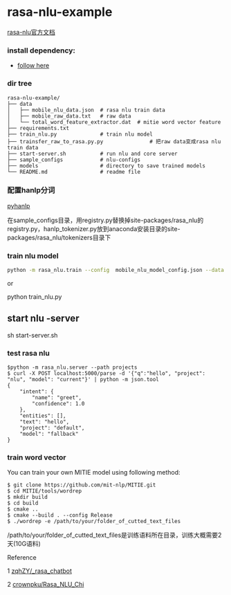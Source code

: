 # rasa-nlu-example

[rasa-nlu官方文档](https://rasa.com/docs/nlu/)

### install dependency:
- [follow here](https://github.com/algteam/rasabot/tree/master/rasa-nlu-example/INSTALL.md)

### dir tree
```
rasa-nlu-example/
├── data
│   ├── mobile_nlu_data.json  # rasa nlu train data
│   ├── mobile_raw_data.txt   # raw data
│   └── total_word_feature_extractor.dat  # mitie word vector feature
├── requirements.txt
├── train_nlu.py              # train nlu model
├── trainsfer_raw_to_rasa.py.py               # 把raw data变成rasa nlu train data
├── start-server.sh           # run nlu and core server
├── sample_configs            # nlu-configs
├── models                    # directory to save trained models
└── README.md                 # readme file

```

### 配置hanlp分词

[pyhanlp](https://github.com/hankcs/pyhanlp)

在sample_configs目录，用registry.py替换掉site-packages/rasa_nlu的registry.py，hanlp_tokenizer.py放到anaconda安装目录的site-packages/rasa_nlu/tokenizers目录下

### train nlu model
```bash
python -m rasa_nlu.train --config  mobile_nlu_model_config.json --data data/mobile_nlu_data.json  --path models
```
or 

python train_nlu.py

## start nlu -server
sh start-server.sh

### test rasa nlu
```
$python -m rasa_nlu.server --path projects
$ curl -X POST localhost:5000/parse -d '{"q":"hello", "project": "nlu", "model": "current"}' | python -m json.tool
{
    "intent": {
        "name": "greet",
        "confidence": 1.0
    },
    "entities": [],
    "text": "hello",
    "project": "default",
    "model": "fallback"
}

```

### train word vector

You can train your own MITIE model using following method:
```
$ git clone https://github.com/mit-nlp/MITIE.git
$ cd MITIE/tools/wordrep
$ mkdir build
$ cd build
$ cmake ..
$ cmake --build . --config Release
$ ./wordrep -e /path/to/your/folder_of_cutted_text_files
```
/path/to/your/folder_of_cutted_text_files是训练语料所在目录，训练大概需要2天(10G语料)

Reference

1 [zqhZY/_rasa_chatbot](https://github.com/zqhZY/_rasa_chatbot)

2 [crownpku/Rasa_NLU_Chi](https://github.com/crownpku/Rasa_NLU_Chi)
